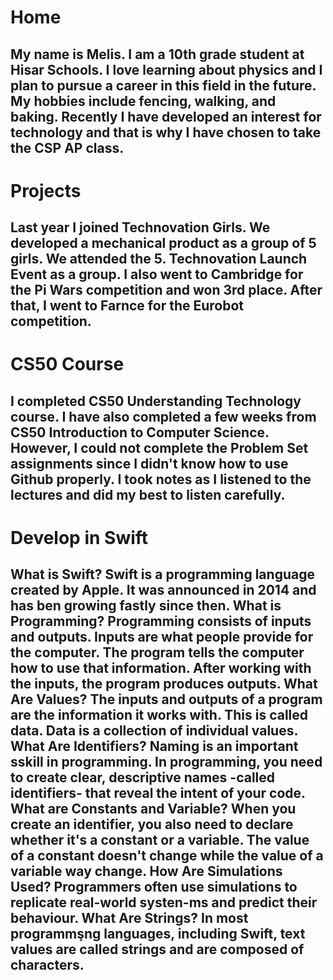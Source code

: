 # Home
## My name is Melis. I am a 10th grade student at Hisar Schools. I love learning about physics and I plan to pursue a career in this field in the future. My hobbies include fencing, walking, and baking. Recently I have developed an interest for technology and that is why I have chosen to take the CSP AP class. 

# Projects
## Last year I joined Technovation Girls. We developed a mechanical product as a group of 5 girls. We attended the 5. Technovation Launch Event as a group. I also went to Cambridge for the Pi Wars competition and won 3rd place. After that, I went to Farnce for the Eurobot competition.

# CS50 Course
## I completed CS50 Understanding Technology course. I have also completed a few weeks from CS50 Introduction to Computer Science. However, I could not complete the Problem Set assignments since I didn't know how to use Github properly. I took notes as I listened to the lectures and did my best to listen carefully.

# Develop in Swift
## What is Swift? Swift is a programming language created by Apple. It was announced in 2014 and has ben growing fastly since then. What is Programming? Programming consists of inputs and outputs. Inputs are what people provide for the computer. The program tells the computer how to use that information. After working with the inputs, the program produces outputs. What Are Values? The inputs and outputs of a program are the information it works with. This is called data. Data is a collection of individual values. What Are Identifiers? Naming is an important sskill in programming. In programming, you need to create clear, descriptive names -called identifiers- that reveal the intent of your code. What are Constants and Variable? When you create an identifier, you also need to declare whether it's a constant or a variable. The value of a constant doesn't change while the value of a variable way change. How Are Simulations Used? Programmers often use simulations to replicate real-world systen-ms and predict their behaviour. What Are Strings? In most programmşng languages, including Swift, text values are called strings and are composed of characters.

